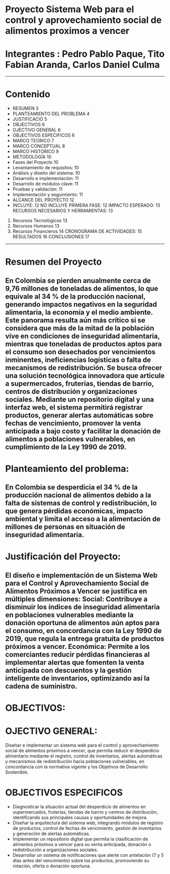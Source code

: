 # Proyecto Sistema Web para el control y aprovechamiento social de alimentos proximos a vencer

# Integrantes : Pedro Pablo Paque, Tito Fabian Aranda, Carlos Daniel Culma
-----------------------------------------------------------------------------------------------
# Contenido #

* RESUMEN	3
* PLANTEAMIENTO DEL PROBLEMA	4
* JUSTIFICACIÓ	5
* OBJECTIVOS	6
* OJECTIVO GENERAL	6
* OBJECTIVOS ESPECIFICOS	6
* MARCO TEORICO	7
* MARCO CONCEPTUAL	8
* MARCO HISTORICO	9
* METODOLOGÍA	10
* Fases del Proyecto	10
* Levantamiento de requisitos:	10
* Análisis y diseño del sistema:	10
* Desarrollo e implementación:	11
* Desarrollo de módulos clave:	11
* Pruebas y validación:	11
* Implementación y seguimiento:	11
* ALCANCE DEL PROYECTO	12
* INCLUYE:	12
NO INCLUYE PRIMERA FASE:	12
IMPACTO ESPERADO:	13
RECURSOS NECESARIOS Y HERRAMIENTAS:	13
1. Recursos Tecnológicos	13
2. Recursos Humanos	13
3. Recursos Financieros	14
CRONOGRAMA DE ACTIVIDADES:	15
RESULTADOS	16
CONCLUSIONES	17
------------------------------------------------------
# Resumen del Proyecto #
En Colombia se pierden anualmente cerca de 9,76 millones de toneladas de alimentos, lo que equivale al 34 % de la producción nacional, generando impactos negativos en la seguridad alimentaria, la economía y el medio ambiente. Este panorama resulta aún más crítico si se considera que más de la mitad de la población vive en condiciones de inseguridad alimentaria, mientras que toneladas de productos aptos para el consumo son desechados por vencimientos inminentes, ineficiencias logísticas o falta de mecanismos de redistribución.
Se busca ofrecer una solución tecnológica innovadora que articule a supermercados, fruterías, tiendas de barrio, centros de distribución y organizaciones sociales. Mediante un repositorio digital y una interfaz web, el sistema permitirá registrar productos, generar alertas automáticas sobre fechas de vencimiento, promover la venta anticipada a bajo costo y facilitar la donación de alimentos a poblaciones vulnerables, en cumplimiento de la Ley 1990 de 2019.
--------------------------------------------------------
# Planteamiento del problema: #
En Colombia se desperdicia el 34 % de la producción nacional de alimentos debido a la falta de sistemas de control y redistribución, lo que genera pérdidas económicas, impacto ambiental y limita el acceso a la alimentación de millones de personas en situación de inseguridad alimentaria.
----------------------------------------------------------
# Justificación del Proyecto: #
El diseño e implementación de un Sistema Web para el Control y Aprovechamiento Social de Alimentos Próximos a Vencer se justifica en múltiples dimensiones:
Social: Contribuye a disminuir los índices de inseguridad alimentaria en poblaciones vulnerables mediante la donación oportuna de alimentos aún aptos para el consumo, en concordancia con la Ley 1990 de 2019, que regula la entrega gratuita de productos próximos a vencer.
Económica: Permite a los comerciantes reducir pérdidas financieras al implementar alertas que fomenten la venta anticipada con descuentos y la gestión inteligente de inventarios, optimizando así la cadena de suministro.
-------------------------------------------------------------
# OBJECTIVOS: #
# OJECTIVO GENERAL: # 
Diseñar e implementar un sistema web para el control y aprovechamiento social de alimentos próximos a vencer, que permita reducir el desperdicio alimentario mediante el registro, control de inventarios, alertas automáticas y mecanismos de redistribución hacia poblaciones vulnerables, en concordancia con la normativa vigente y los Objetivos de Desarrollo Sostenible.
# OBJECTIVOS ESPECIFICOS # 
* Diagnosticar la situación actual del desperdicio de alimentos en supermercados, fruterías, tiendas de barrio y centros de distribución, identificando sus principales causas y oportunidades de mejora.
* Diseñar la arquitectura del sistema web, integrando módulos de registro de productos, control de fechas de vencimiento, gestión de inventarios y generación de alertas automáticas.
* Implementar un repositorio digital que permita la clasificación de alimentos próximos a vencer para su venta anticipada, donación o redistribución a organizaciones sociales.
* Desarrollar un sistema de notificaciones que alerte con antelación (7 y 5 días antes del vencimiento) sobre los productos, promoviendo su rotación, oferta o donación oportuna.
